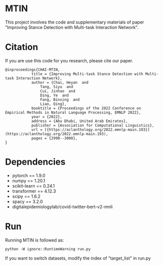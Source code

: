 # MTIN
This project involves the code and supplementary materials of paper "Improving Stance Detection with Multi-task Interaction Network".

# Citation
If you are use this code for you research, please cite our paper.

    @inproceedings{CHAI-MTIN,
                title = {Improving Multi-task Stance Detection with Multi-task Interaction Network},
                author = {Chai, Heyan  and
                    Tang, Siyu  and
                    Cui, Jinhao  and
                    Ding, Ye  and
                    Fang, Binxing  and
                    Liao, Qing},
                booktitle = {Proceedings of the 2022 Conference on Empirical Methods in Natural Language Processing, EMNLP 2022},
                year = {2022},
                address = {Abu Dhabi, United Arab Emirates},
                publisher = {Association for Computational Linguistics},
                url = [{https://aclanthology.org/2022.emnlp-main.193}](https://aclanthology.org/2022.emnlp-main.193),
                pages = {2990--3000},
    }

# Dependencies
* pytorch == 1.9.0
* numpy == 1.20.1
* scikit-learn == 0.24.1
* transformer == 4.12.3
* scipy == 1.6.2
* spacy == 3.2.0
* digitalepidemiologylab/covid-twitter-bert-v2-mnli


# Run
Running MTIN is followed as:

    python -W ignore::RuntimeWarning run.py

If you want to switch datasets, modify the index of "target_list" in run.py
